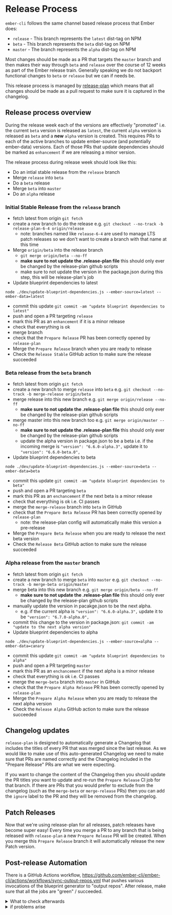# Release Process

`ember-cli` follows the same channel based release process that Ember does:

* `release` - This branch represents the `latest` dist-tag on NPM
* `beta` - This branch represents the `beta` dist-tag on NPM
* `master` - The branch represents the `alpha` dist-tag on NPM

Most changes should be made as a PR that targets the `master` branch and then makes their way through `beta` and `release` over the course of 12 weeks as part of the Ember release train. Generally speaking we do not backport functional changes to `beta` or `release` but we can if needs be.

This release process is managed by [release-plan](https://github.com/embroider-build/release-plan) which means that all changes should be made as a pull request to make sure it is captured in the changelog.

## Release process overview

During the release week each of the versions are effectively "promoted" i.e. the current `beta` version is released as `latest`, the current `alpha` version is released as `beta` and a **new** `alpha` version is created. This requires PRs to each of the active branches to update ember-source (and potentially ember-data) versions. Each of those PRs that update dependencies should be marked as `enhancement` if we are releasing a minor version.

The release process during release week should look like this:

- Do an intial stable release from the `release` branch
- Merge `release` into `beta`
- Do a `beta` release
- Merge `beta` into `master`
- Do an `alpha` release


### Initial Stable Release from the `release` branch

- fetch latest from origin `git fetch`
- create a new branch to do the release e.g. `git checkout --no-track -b release-plan-6-4 origin/release`
  - note: branches named like `release-6-4` are used to manage LTS patch releases so we don't want to create a branch with that name at this time
- Merge `origin/beta` into the release branch
  - `git merge origin/beta --no-ff`
  - **make sure to not update the .release-plan file** this should only ever be changed by the release-plan github scripts
  - make sure to not update the version in the package.json during this step, this will be release-plan's job
- Update blueprint dependencies to latest

```
node ./dev/update-blueprint-dependencies.js --ember-source=latest --ember-data=latest
```

- commit this update `git commit -am "update blueprint dependencies to latest"`
- push and open a PR targeting `release`
- mark this PR as an `enhancement` if it is a minor release
- check that everything is ok
- merge branch
- check that the `Prepare Release` PR has been correctly opened by `release-plan`
- Merge the `Prepare Release` branch when you are ready to release
- Check the `Release Stable` GitHub action to make sure the release succeeded

### Beta release from the `beta` branch

- fetch latest from origin `git fetch`
- create a new branch to merge `release` into `beta` e.g. `git checkout --no-track -b merge-release origin/beta`
- merge release into this new branch e.g. `git merge origin/release --no-ff`
  - **make sure to not update the .release-plan file** this should only ever be changed by the release-plan github scripts
- merge master into this new branch too e.g. `git merge origin/master --no-ff`
  - **make sure to not update the .release-plan file** this should only ever be changed by the release-plan github scripts
  - update the alpha version in package.json to be a beta i.e. if the incoming merge is `"version": "6.6.0-alpha.3",` update it to `"version": "6.6.0-beta.0",`
- Update blueprint dependencies to beta

```
node ./dev/update-blueprint-dependencies.js --ember-source=beta --ember-data=beta
```

- commit this update `git commit -am "update blueprint dependencies to beta"`
- push and open a PR targeting `beta`
- mark this PR as an `enchancement` if the next beta is a minor release
- check that everything is ok i.e. CI passes
- merge the `merge-release` branch into `beta` in GitHub
- check that the `Prepare Beta Release` PR has been correctly opened by `release-plan`
  - note: the release-plan config will automatically make this version a pre-release
- Merge the `Prepare Beta Release` when you are ready to release the next beta version
- Check the `Release Beta` GitHub action to make sure the release succeeded


### Alpha release from the `master` branch

- fetch latest from origin `git fetch`
- create a new branch to merge `beta` into `master` e.g. `git checkout --no-track -b merge-beta origin/master`
- merge beta into this new branch e.g. `git merge origin/beta --no-ff`
  - **make sure to not update the .release-plan file** this should only ever be changed by the release-plan github scripts
- manually update the version in pacakge.json to be the next alpha.
  - e.g. if the current alpha is `"version": "6.6.0-alpha.3",` update it to be `"version": "6.7.0-alpha.0",`
- commit this change to the version in package.json: `git commit -am "update to the next alpha version"`
- Update blueprint dependencies to alpha

```
node ./dev/update-blueprint-dependencies.js --ember-source=alpha --ember-data=canary
```

- commit this update `git commit -am "update blueprint dependencies to alpha"`
- push and open a PR targeting `master`
- mark this PR as an `enchancement` if the next alpha is a minor release
- check that everything is ok i.e. CI passes
- merge the `merge-beta` branch into `master` in GitHub
- check that the `Prepare Alpha Release` PR has been correctly opened by `release-plan`
- Merge the `Prepare Alpha Release` when you are ready to release the next alpha version
- Check the `Release Alpha` GitHub action to make sure the release succeeded


## Changelog updates

`release-plan` is designed to automatically generate a Changelog that includes the titles of every PR that was merged since the last release. As we would like to make use of this auto-generated Changelog we need to make sure that PRs are named correctly and the Changelog included in the "Prepare Release" PRs are what we were expecting.

If you want to change the content of the Changelog then you should update the PR titles you want to update and re-run the `Prepare Release` CI job for that branch. If there are PRs that you would prefer to exclude from the changelog (such as the `merge-beta` or `merge-release` PRs) then you can add the `ignore` label to the PR and they will be removed from the changelog.

## Patch Releases

Now that we're using release-plan for all releases, patch releases have become super easy! Every time you merge a PR to any branch that is being released with `release-plan` a new `Prepare Release` PR will be created. When you merge this `Prepare Release` branch it will automatically release the new Patch version.


## Post-release Automation

There is a GitHub Actions workflow, https://github.com/ember-cli/ember-cli/actions/workflows/sync-output-repos.yml that pushes various invocations of the blueprint generator to "output repos".
After release, make sure that all the jobs are "green" / succeeded.

<details><summary>What to check afterwards</summary>

- Apps: https://github.com/ember-cli/ember-app-output
- Addons: https://github.com/ember-cli/ember-addon-output

Both of these have a git-tag per release version

### Online Editors

Multiple editors could be supported, but right now, we only "customize" for stackblitz.

https://github.com/ember-cli/editor-output/
- [a branch for each scenario + release version](https://github.com/ember-cli/editor-output/branches/active)
  - `${editorName}-{addon,app}-output{-'typescript'?}{-version}`
  - and the "latest release" (non beta) will not have a version at the end
  - This includes [app, addon] X [javascript, typescript]

#### StackBlitz

To make sure StackBlitz runs in their supported browsers (Chrome and FireFox, as of 2023-08-15)

- App + JS: https://stackblitz.com/github/ember-cli/editor-output/tree/stackblitz-app-output
- App + TS: https://stackblitz.com/github/ember-cli/editor-output/tree/stackblitz-app-output-typescript
- Addon + JS: https://stackblitz.com/github/ember-cli/editor-output/tree/stackblitz-addon-output
- Addon + TS: https://stackblitz.com/github/ember-cli/editor-output/tree/stackblitz-addon-output-typescript

The App + JS, and App + TS are linked from Stackblitz's frontend templates UI: https://stackblitz.com/?starters=frontend

</details>

<details><summary>if problems arise</summary>

Script for updating addon/app repos: https://github.com/ember-cli/ember-cli/blob/master/dev/update-output-repos.js
Script for updating editors: https://github.com/ember-cli/ember-cli/blob/master/dev/update-editor-output-repos.js

Customizations on top of the default blueprint(s) are found here: https://github.com/ember-cli/ember-cli/tree/master/dev/online-editors/stackblitz
The intent for these customizations is to either be very light, or not needed at all.
If an online editor breaks with our default blueprint, then it's most likely that _we_ have a bug (or something _very goofy_).

</details>

